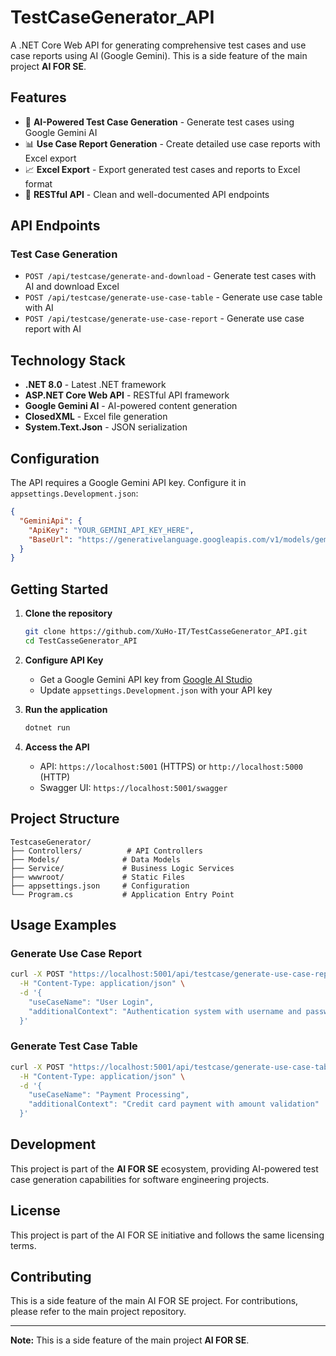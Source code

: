 # TestCaseGenerator_API

A .NET Core Web API for generating comprehensive test cases and use case reports using AI (Google Gemini). This is a side feature of the main project **AI FOR SE**.

## Features

- 🤖 **AI-Powered Test Case Generation** - Generate test cases using Google Gemini AI
- 📊 **Use Case Report Generation** - Create detailed use case reports with Excel export
- 📈 **Excel Export** - Export generated test cases and reports to Excel format
- 🔧 **RESTful API** - Clean and well-documented API endpoints

## API Endpoints

### Test Case Generation
- `POST /api/testcase/generate-and-download` - Generate test cases with AI and download Excel
- `POST /api/testcase/generate-use-case-table` - Generate use case table with AI
- `POST /api/testcase/generate-use-case-report` - Generate use case report with AI

## Technology Stack

- **.NET 8.0** - Latest .NET framework
- **ASP.NET Core Web API** - RESTful API framework
- **Google Gemini AI** - AI-powered content generation
- **ClosedXML** - Excel file generation
- **System.Text.Json** - JSON serialization

## Configuration

The API requires a Google Gemini API key. Configure it in `appsettings.Development.json`:

```json
{
  "GeminiApi": {
    "ApiKey": "YOUR_GEMINI_API_KEY_HERE",
    "BaseUrl": "https://generativelanguage.googleapis.com/v1/models/gemini-2.5-flash:generateContent"
  }
}
```

## Getting Started

1. **Clone the repository**
   ```bash
   git clone https://github.com/XuHo-IT/TestCasseGenerator_API.git
   cd TestCasseGenerator_API
   ```

2. **Configure API Key**
   - Get a Google Gemini API key from [Google AI Studio](https://makersuite.google.com/app/apikey)
   - Update `appsettings.Development.json` with your API key

3. **Run the application**
   ```bash
   dotnet run
   ```

4. **Access the API**
   - API: `https://localhost:5001` (HTTPS) or `http://localhost:5000` (HTTP)
   - Swagger UI: `https://localhost:5001/swagger`

## Project Structure

```
TestcaseGenerator/
├── Controllers/          # API Controllers
├── Models/              # Data Models
├── Service/             # Business Logic Services
├── wwwroot/             # Static Files
├── appsettings.json     # Configuration
└── Program.cs           # Application Entry Point
```

## Usage Examples

### Generate Use Case Report
```bash
curl -X POST "https://localhost:5001/api/testcase/generate-use-case-report" \
  -H "Content-Type: application/json" \
  -d '{
    "useCaseName": "User Login",
    "additionalContext": "Authentication system with username and password validation"
  }'
```

### Generate Test Case Table
```bash
curl -X POST "https://localhost:5001/api/testcase/generate-use-case-table" \
  -H "Content-Type: application/json" \
  -d '{
    "useCaseName": "Payment Processing",
    "additionalContext": "Credit card payment with amount validation"
  }'
```

## Development

This project is part of the **AI FOR SE** ecosystem, providing AI-powered test case generation capabilities for software engineering projects.

## License

This project is part of the AI FOR SE initiative and follows the same licensing terms.

## Contributing

This is a side feature of the main AI FOR SE project. For contributions, please refer to the main project repository.

---

**Note:** This is a side feature of the main project **AI FOR SE**.

